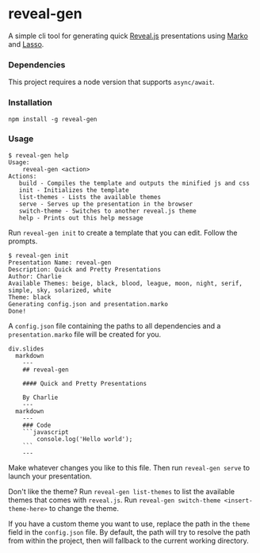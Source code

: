 # reveal-gen

A simple cli tool for generating quick [Reveal.js](https://github.com/hakimel/reveal.js) presentations using [Marko](https://github.com/marko-js/marko) and [Lasso](https://github.com/lasso-js/lasso).

### Dependencies
This project requires a node version that supports `async/await`.

### Installation

```
npm install -g reveal-gen
```

### Usage

```
$ reveal-gen help
Usage:
    reveal-gen <action>
Actions:
   build - Compiles the template and outputs the minified js and css
   init - Initializes the template
   list-themes - Lists the available themes
   serve - Serves up the presentation in the browser
   switch-theme - Switches to another reveal.js theme
   help - Prints out this help message
```

Run `reveal-gen init` to create a template that you can edit. Follow the prompts.

```
$ reveal-gen init
Presentation Name: reveal-gen
Description: Quick and Pretty Presentations
Author: Charlie
Available Themes: beige, black, blood, league, moon, night, serif, simple, sky, solarized, white
Theme: black
Generating config.json and presentation.marko
Done!
```

A `config.json` file containing the paths to all dependencies and a `presentation.marko` file will be created for you.
````
div.slides
  markdown
    ---
    ## reveal-gen

    #### Quick and Pretty Presentations

    By Charlie
    ---
  markdown
    ---
    ### Code
    ```javascript
        console.log('Hello world');
    ```
    ---
````

Make whatever changes you like to this file. Then run `reveal-gen serve` to launch your presentation.

Don't like the theme? Run `reveal-gen list-themes` to list the available themes that comes with `reveal.js`.
Run `reveal-gen switch-theme <insert-theme-here>` to change the theme.

If you have a custom theme you want to use, replace the path in the `theme` field in the `config.json` file. By
default, the path will try to resolve the path from within the project, then will fallback to the current working
directory.
